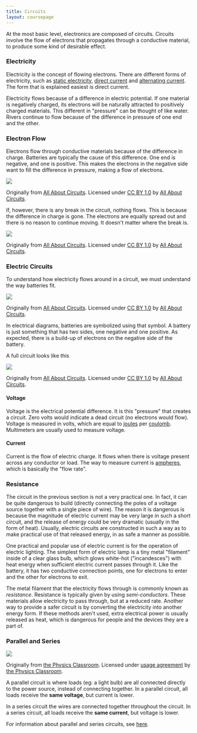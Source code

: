 ```yaml
---
title: Circuits
layout: coursepage
---
```


At the most basic level, electronics are composed of circuits. Circuits involve the flow of electrons that propagates through a conductive material, to produce some kind of desirable effect.

### Electricity
Electricity is the concept of flowing electrons. There are different forms of electricity, such as [static electricity](http://www.allaboutcircuits.com/vol_1/chpt_1/1.html), [direct current](https://en.wikipedia.org/wiki/Direct_current) and [alternating current](https://en.wikipedia.org/wiki/Alternating_current). The form that is explained easiest is direct current.

Electricity flows because of a difference in electric potential. If one material is negatively charged, its electrons will be naturally attracted to positively charged materials. This different in "pressure" can be thought of like water. Rivers continue to flow because of the difference in pressure of one end and the other.

### Electron Flow
Electrons flow through conductive materials because of the difference in charge. Batteries are typically the cause of this difference. One end is negative, and one is positive. This makes the electrons in the negative side want to fill the difference in pressure, making a flow of electrons.

<div class="credited">
<img src="http://sub.allaboutcircuits.com/images/00012.png">
<p>Originally from <a href="http://www.allaboutcircuits.com/">All About Circuits</a>. Licensed under <a href="http://creativecommons.org/licenses/by/1.0/">CC BY 1.0</a> by <a href="http://www.allaboutcircuits.com/">All About Circuits</a>.
</div>

If, however, there is any break in the circuit, nothing flows. This is because the difference in charge is gone. The electrons are equally spread out and there is no reason to continue moving. It doesn't matter where the break is.

<div class="credited">
<img src="http://sub.allaboutcircuits.com/images/00013.png">
<p>Originally from <a href="http://www.allaboutcircuits.com/">All About Circuits</a>. Licensed under <a href="http://creativecommons.org/licenses/by/1.0/">CC BY 1.0</a> by <a href="http://www.allaboutcircuits.com/">All About Circuits</a>.
</div>

### Electric Circuits
To understand how electricity flows around in a circuit, we must understand the way batteries fit.

<div class="credited">
<img src="http://sub.allaboutcircuits.com/images/00021.png">
<p>Originally from <a href="http://www.allaboutcircuits.com/">All About Circuits</a>. Licensed under <a href="http://creativecommons.org/licenses/by/1.0/">CC BY 1.0</a> by <a href="http://www.allaboutcircuits.com/">All About Circuits</a>.
</div>

In electrical diagrams, batteries are symbolized using that symbol. A battery is just something that has two sides, one negative and one positive. As expected, there is a build-up of electrons on the negative side of the battery.

A full circuit looks like this

<div class="credited">
<img src="http://sub.allaboutcircuits.com/images/00027.png">
<p>Originally from <a href="http://www.allaboutcircuits.com/">All About Circuits</a>. Licensed under <a href="http://creativecommons.org/licenses/by/1.0/">CC BY 1.0</a> by <a href="http://www.allaboutcircuits.com/">All About Circuits</a>.
</div>

#### Voltage
Voltage is the electrical potential difference. It is this "pressure" that creates a circuit. Zero volts would indicate a dead circuit (no electrons would flow). Voltage is measured in volts, which are equal to [joules](https://en.wikipedia.org/wiki/Joule) per [coulomb](https://en.wikipedia.org/wiki/Coulomb). Multimeters are usually used to measure voltage.

#### Current
Current is the flow of electric charge. It flows when there is voltage present across any conductor or load. The way to measure current is [ampheres](http://en.wikipedia.org/wiki/Ampere), which is basically the "flow rate".

### Resistance
The circuit in the previous section is not a very practical one. In fact, it can be quite dangerous to build (directly connecting the poles of a voltage source together with a single piece of wire). The reason it is dangerous is because the magnitude of electric current may be very large in such a short circuit, and the release of energy could be very dramatic (usually in the form of heat). Usually, electric circuits are constructed in such a way as to make practical use of that released energy, in as safe a manner as possible.

One practical and popular use of electric current is for the operation of electric lighting. The simplest form of electric lamp is a tiny metal "filament" inside of a clear glass bulb, which glows white-hot ("incandesces") with heat energy when sufficient electric current passes through it. Like the battery, it has two conductive connection points, one for electrons to enter and the other for electrons to exit.

The metal filament that the electricity flows through is commonly known as *resistance*. Resistance is typically given by using *semi-conductors*. These materials allow electricity to pass through, but at a reduced rate. Another way to provide a safer circuit is by converting the electricity into another energy form. If these methods aren't used, extra electrical power is usually released as heat, which is dangerous for people and the devices they are a part of.

### Parallel and Series

<div class="credited">
<img src="http://www.physicsclassroom.com/Class/circuits/u9l4b1.gif">
<p>Originally from <a href="http://www.physicsclassroom.com/">the Physics Classroom</a>. Licensed under <a href="http://www.physicsclassroom.com/about.cfm#usage">usage agreement</a> by <a href="http://www.physicsclassroom.com/">the Physics Classroom</a>.
</div>

A parallel circuit is where loads (eg: a light bulb) are all connected directly to the power source, instead of connecting together. In a parallel circuit, all loads receive the **same voltage**, but current is lower.

In a series circuit the wires are connected together throughout the circuit. In a series circuit, all loads receive the **same current**, but voltage is lower.

For information about parallel and series circuits, see [here](http://physics.bu.edu/py106/notes/Circuits.html).
